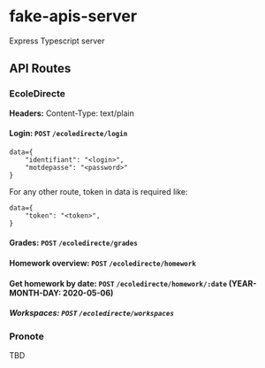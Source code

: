 # fake-apis-server

Express Typescript server

## API Routes

### EcoleDirecte

**Headers:** Content-Type: text/plain

#### Login: `POST` `/ecoledirecte/login`

```raw
data={
    "identifiant": "<login>",
    "motdepasse": "<password>"
}
```

For any other route, token in data is required like:

```raw
data={
    "token": "<token>",
}
```

#### Grades: `POST` `/ecoledirecte/grades`

#### Homework overview: `POST` `/ecoledirecte/homework`

#### Get homework by date: `POST` `/ecoledirecte/homework/:date` (YEAR-MONTH-DAY: 2020-05-06)

##### Workspaces: `POST` `/ecoledirecte/workspaces`

### Pronote

TBD
